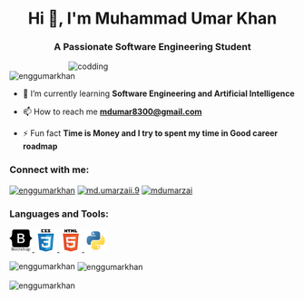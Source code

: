 <h1 align="center">Hi 👋, I'm Muhammad Umar Khan</h1>
<h3 align="center">A Passionate Software Engineering Student</h3>

<img align="right" alt="codding" width="400" src="https://www.iihglobal.com/wp-content/uploads/2019/02/dcsad-1.gif">

<p align="left"> <img src="https://komarev.com/ghpvc/?username=enggumarkhan&label=Profile%20views&color=0e75b6&style=flat" alt="enggumarkhan" /> </p>

- 🌱 I’m currently learning **Software Engineering and Artificial Intelligence**

- 📫 How to reach me **mdumar8300@gmail.com**

- ⚡ Fun fact **Time is Money and I try to spent my time in Good career roadmap**

<h3 align="left">Connect with me:</h3>
<p align="left">
<a href="https://twitter.com/enggumarkhan" target="blank"><img align="center" src="https://raw.githubusercontent.com/rahuldkjain/github-profile-readme-generator/master/src/images/icons/Social/twitter.svg" alt="enggumarkhan" height="30" width="40" /></a>
<a href="https://fb.com/md.umarzaii.9" target="blank"><img align="center" src="https://raw.githubusercontent.com/rahuldkjain/github-profile-readme-generator/master/src/images/icons/Social/facebook.svg" alt="md.umarzaii.9" height="30" width="40" /></a>
<a href="https://instagram.com/mdumarzai" target="blank"><img align="center" src="https://raw.githubusercontent.com/rahuldkjain/github-profile-readme-generator/master/src/images/icons/Social/instagram.svg" alt="mdumarzai" height="30" width="40" /></a>
</p>

<h3 align="left">Languages and Tools:</h3>
<p align="left"> <a href="https://getbootstrap.com" target="_blank" rel="noreferrer"> <img src="https://raw.githubusercontent.com/devicons/devicon/master/icons/bootstrap/bootstrap-plain-wordmark.svg" alt="bootstrap" width="40" height="40"/> </a> <a href="https://www.w3schools.com/css/" target="_blank" rel="noreferrer"> <img src="https://raw.githubusercontent.com/devicons/devicon/master/icons/css3/css3-original-wordmark.svg" alt="css3" width="40" height="40"/> </a> <a href="https://www.w3.org/html/" target="_blank" rel="noreferrer"> <img src="https://raw.githubusercontent.com/devicons/devicon/master/icons/html5/html5-original-wordmark.svg" alt="html5" width="40" height="40"/> </a> <a href="https://www.python.org" target="_blank" rel="noreferrer"> <img src="https://raw.githubusercontent.com/devicons/devicon/master/icons/python/python-original.svg" alt="python" width="40" height="40"/> </a> </p>

<p><img align="left" src="https://github-readme-stats.vercel.app/api/top-langs?username=enggumarkhan&show_icons=true&locale=en&layout=compact" alt="enggumarkhan" /></p>

<p>&nbsp;<img align="center" src="https://github-readme-stats.vercel.app/api?username=enggumarkhan&show_icons=true&locale=en" alt="enggumarkhan" /></p>

<p><img align="center" src="https://github-readme-streak-stats.herokuapp.com/?user=enggumarkhan&" alt="enggumarkhan" /></p>
